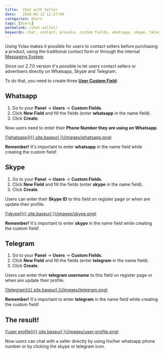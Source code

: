 ```yaml
---
title:  Chat with Seller
date:   2016-02-12 11:27:04
categories: Users
tags: [Users]
permalink: /chat-seller/
keywords: chat, contact, presale, custom fields, whatsapp, skype, telegram, register
---
```

Using Yclas makes it possible for users to contact sellers before purchasing a product, using the traditional contact form or through the internal [Messaging System](http://docs.yclas.com/how-to-use-messaging-system/). 

Since our 2.7.0 version it's possible to let users contact sellers or advertisers directly on Whatsapp, Skype and Telegram.

To do that, you need to create three [**User Custom Field**](http://docs.yclas.com/users-custom-fields/):

## Whatsapp

1. Go to your **Panel** -> **Users** -> **Custom Fields**.
2. Click **New Field** and fill the fields (enter **whatsapp** in the name field).
3. Click **Create**.

Now users need to enter their **Phone Number they are using on Whatsapp**.

<a href="{{ site.baseurl }}/images/whatsapp.png" class="thumbnail gallery-item" data-gallery>
![whatsapp]({{ site.baseurl }}/images/whatsapp.png)
</a>

**Remember!** It's important to enter **whatsapp** in the name field while creating the custom field!

## Skype

1. Go to your **Panel** -> **Users** -> **Custom Fields**.
2. Click **New Field** and fill the fields (enter **skype** in the name field).
3. Click **Create**.

Users can enter their **Skype ID** to this field on register page or when are update their profile.

<a href="{{ site.baseurl }}/images/skype.png" class="thumbnail gallery-item" data-gallery>
![skype]({{ site.baseurl }}/images/skype.png)
</a>

**Remember!** It's important to enter **skype** in the name field while creating the custom field!

## Telegram

1. Go to your **Panel** -> **Users** -> **Custom Fields**.
2. Click **New Field** and fill the fields (enter **telegram** in the name field).
3. Click **Create**.

Users can enter their **telegram username** to this field on register page or when are update their profile.

<a href="{{ site.baseurl }}/images/telegram.png" class="thumbnail gallery-item" data-gallery>
![telegram]({{ site.baseurl }}/images/telegram.png)
</a>

**Remember!** It's important to enter **telegram** in the name field while creating the custom field!

## The result! 

<a href="{{ site.baseurl }}/images/user-profile.png" class="thumbnail gallery-item" data-gallery>
![user profile]({{ site.baseurl }}/images/user-profile.png)
</a>

Now users can chat with a seller directly by using his/her whatsapp phone number or by clicking the skype or telegram icon.




